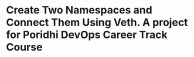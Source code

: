 ﻿# Create Two Namespaces and Connect Them Using Veth. A project for Poridhi DevOps Career Track Course

